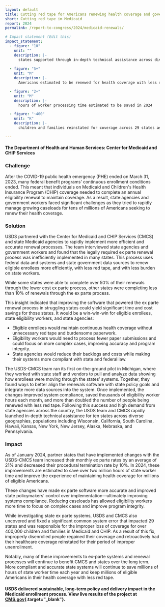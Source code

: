 ```yaml
---
layout: default
title: Cutting red tape for Americans renewing health coverage and government workers
short: Cutting red tape in Medicaid
report: 2024
permalink: /report-to-congress/2024/medicaid-renewals/

# Impact statement (Edit this)
impact_statement:
  - figure: "10"
    unit: ""
    description: |-
      states supported through in-depth technical assistance across diverse geographies, populations, and needs
      
  - figure: "5+"
    unit: "M"
    description: |-
      Americans estimated to be renewed for health coverage with less red tape via ex parte processing in 2024

  - figure: "2+"
    unit: "M"
    description: |-
      hours of worker processing time estimated to be saved in 2024

  - figure: "~400"
    unit: "K"
    description: |-
      children and families reinstated for coverage across 29 states as a result of actions taken by CMCS and supported by USDS 

---
```

#### The Department of Health and Human Services: Center for Medicaid and CHIP Services

### Challenge

After the COVID-19 public health emergency (PHE) ended on March 31, 2023, many federal benefit programs' continuous enrollment conditions ended. This meant that individuals on Medicaid and Children's Health Insurance Program (CHIP) coverage needed to complete an annual eligibility renewal to maintain coverage. As a result, state agencies and government workers faced significant challenges as they tried to rapidly manage growing caseloads for tens of millions of Americans seeking to renew their health coverage. 

### Solution

USDS partnered with the Center for Medicaid and CHIP Services (CMCS) and state Medicaid agencies to rapidly implement more efficient and accurate renewal processes. The team interviewed state agencies and government workers and found that the legally required ex parte renewal process was inefficiently implemented in many states. This process uses federal data and systems and state government data sources to renew eligible enrollees more efficiently, with less red tape, and with less burden on state workers.

While some states were able to complete over 50% of their renewals through the lower cost ex parte process, other states were completing less than 10% of renewals through the ex parte process.

This insight indicated that improving the software that powered the ex parte renewal process in struggling states could yield significant time and cost savings for those states. It would be a win-win-win for eligible enrollees, state eligibility workers, and state agencies: 

- Eligible enrollees would maintain continuous health coverage without unnecessary red tape and burdensome paperwork. 
- Eligibility workers would need to process fewer paper submissions and could focus on more complex cases, improving accuracy and program integrity. 
- State agencies would reduce their backlogs and costs while making their systems more compliant with state and federal law. 

The USDS-CMCS team ran its first on-the-ground pilot in Michigan, where they worked with state staff and vendors to pull and analyze data showing how enrollees were moving through the states’ systems. Together, they found ways to better align the renewals software with state policy goals and integrate more data sources into the system. Once implemented, the changes improved system compliance, saved thousands of eligibility worker hours each month, and more than doubled the number of people being renewed with less red tape. Following this success and high demand from state agencies across the country, the USDS team and CMCS rapidly launched in-depth technical assistance for ten states across diverse geographies, populations including Wisconsin, California, South Carolina, Hawaii, Kansas, New York, New Jersey, Alaska, Nebraska, and Pennsylvania.

###  Impact

As of January 2024, partner states that have implemented changes with the USDS-CMCS team increased their monthly ex parte rates by an average of 21% and decreased their procedural termination rate by 10%. In 2024, these improvements are estimated to save over two million hours of state worker time and improve the experience of maintaining health coverage for millions of eligible Americans. 

These changes have made ex parte software more accurate and improved state policymakers’ control over implementation—ultimately improving systems compliance. Reducing caseloads has allowed eligibility workers more time to focus on complex cases and improve program integrity. 

While investigating state ex parte systems, USDS and CMCS also uncovered and fixed a significant common system error that impacted 29 states and was responsible for the improper loss of coverage for over 400,000 children and families in Medicaid and CHIP. As a result of this fix, improperly disenrolled people regained their coverage and retroactively had their healthcare coverage reinstated for their period of improper unenrollment. 

Notably, many of these improvements to ex-parte systems and renewal processes will continue to benefit CMCS and states over the long term. More compliant and accurate state systems will continue to save millions of hours of state worker time each year and keep millions of eligible Americans in their health coverage with less red tape. 

#### USDS delivered sustainable, long-term policy and delivery impact in the Medicaid enrollment process. View live results of the project at [CMS.gov](https://www.cms.gov/newsroom/press-releases/coverage-half-million-children-and-families-will-be-reinstated-thanks-hhs-swift-action){:target="_blank"}.

